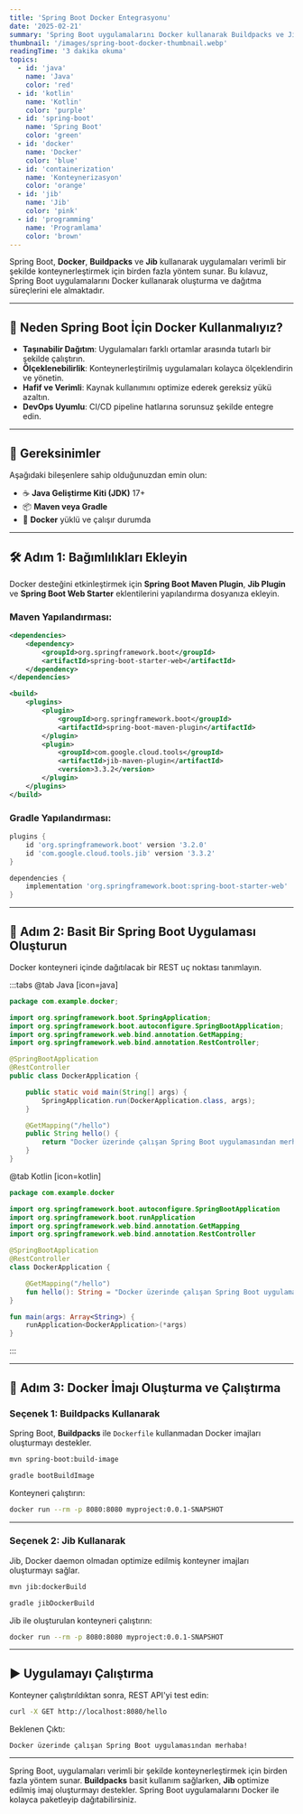 ```yaml
---
title: 'Spring Boot Docker Entegrasyonu'
date: '2025-02-21'
summary: 'Spring Boot uygulamalarını Docker kullanarak Buildpacks ve Jib ile nasıl oluşturup dağıtabileceğinizi öğrenin.'
thumbnail: '/images/spring-boot-docker-thumbnail.webp'
readingTime: '3 dakika okuma'
topics:
  - id: 'java'
    name: 'Java'
    color: 'red'
  - id: 'kotlin'
    name: 'Kotlin'
    color: 'purple'
  - id: 'spring-boot'
    name: 'Spring Boot'
    color: 'green'
  - id: 'docker'
    name: 'Docker'
    color: 'blue'
  - id: 'containerization'
    name: 'Konteynerizasyon'
    color: 'orange'
  - id: 'jib'
    name: 'Jib'
    color: 'pink'
  - id: 'programming'
    name: 'Programlama'
    color: 'brown'
---
```


Spring Boot, **Docker**, **Buildpacks** ve **Jib** kullanarak uygulamaları verimli bir şekilde konteynerleştirmek için birden fazla yöntem sunar. Bu kılavuz, Spring Boot uygulamalarını Docker kullanarak oluşturma ve dağıtma süreçlerini ele almaktadır.

---

## 🌟 Neden Spring Boot İçin Docker Kullanmalıyız?

- **Taşınabilir Dağıtım**: Uygulamaları farklı ortamlar arasında tutarlı bir şekilde çalıştırın.
- **Ölçeklenebilirlik**: Konteynerleştirilmiş uygulamaları kolayca ölçeklendirin ve yönetin.
- **Hafif ve Verimli**: Kaynak kullanımını optimize ederek gereksiz yükü azaltın.
- **DevOps Uyumlu**: CI/CD pipeline hatlarına sorunsuz şekilde entegre edin.

---

## 🌟 Gereksinimler

Aşağıdaki bileşenlere sahip olduğunuzdan emin olun:

- ☕ **Java Geliştirme Kiti (JDK)** 17+
- 📦 **Maven veya Gradle**
- 🐳 **Docker** yüklü ve çalışır durumda

---

## 🛠️ Adım 1: Bağımlılıkları Ekleyin

Docker desteğini etkinleştirmek için **Spring Boot Maven Plugin**, **Jib Plugin** ve **Spring Boot Web Starter** eklentilerini yapılandırma dosyanıza ekleyin.

### Maven Yapılandırması:

```xml
<dependencies>
    <dependency>
        <groupId>org.springframework.boot</groupId>
        <artifactId>spring-boot-starter-web</artifactId>
    </dependency>
</dependencies>

<build>
    <plugins>
        <plugin>
            <groupId>org.springframework.boot</groupId>
            <artifactId>spring-boot-maven-plugin</artifactId>
        </plugin>
        <plugin>
            <groupId>com.google.cloud.tools</groupId>
            <artifactId>jib-maven-plugin</artifactId>
            <version>3.3.2</version>
        </plugin>
    </plugins>
</build>
```

### Gradle Yapılandırması:

```groovy
plugins {
    id 'org.springframework.boot' version '3.2.0'
    id 'com.google.cloud.tools.jib' version '3.3.2'
}

dependencies {
    implementation 'org.springframework.boot:spring-boot-starter-web'
}
```

---

## 📖 Adım 2: Basit Bir Spring Boot Uygulaması Oluşturun

Docker konteyneri içinde dağıtılacak bir REST uç noktası tanımlayın.

:::tabs
@tab Java [icon=java]

```java
package com.example.docker;

import org.springframework.boot.SpringApplication;
import org.springframework.boot.autoconfigure.SpringBootApplication;
import org.springframework.web.bind.annotation.GetMapping;
import org.springframework.web.bind.annotation.RestController;

@SpringBootApplication
@RestController
public class DockerApplication {

    public static void main(String[] args) {
        SpringApplication.run(DockerApplication.class, args);
    }

    @GetMapping("/hello")
    public String hello() {
        return "Docker üzerinde çalışan Spring Boot uygulamasından merhaba!";
    }
}
```

@tab Kotlin [icon=kotlin]

```kotlin
package com.example.docker

import org.springframework.boot.autoconfigure.SpringBootApplication
import org.springframework.boot.runApplication
import org.springframework.web.bind.annotation.GetMapping
import org.springframework.web.bind.annotation.RestController

@SpringBootApplication
@RestController
class DockerApplication {

    @GetMapping("/hello")
    fun hello(): String = "Docker üzerinde çalışan Spring Boot uygulamasından merhaba!"
}

fun main(args: Array<String>) {
    runApplication<DockerApplication>(*args)
}
```

:::

---

## 🐳 Adım 3: Docker İmajı Oluşturma ve Çalıştırma

### Seçenek 1: Buildpacks Kullanarak

Spring Boot, **Buildpacks** ile `Dockerfile` kullanmadan Docker imajları oluşturmayı destekler.

```bash
mvn spring-boot:build-image
```

```bash
gradle bootBuildImage
```

Konteyneri çalıştırın:

```bash
docker run --rm -p 8080:8080 myproject:0.0.1-SNAPSHOT
```

---

### Seçenek 2: Jib Kullanarak

Jib, Docker daemon olmadan optimize edilmiş konteyner imajları oluşturmayı sağlar.

```bash
mvn jib:dockerBuild
```

```bash
gradle jibDockerBuild
```

Jib ile oluşturulan konteyneri çalıştırın:

```bash
docker run --rm -p 8080:8080 myproject:0.0.1-SNAPSHOT
```

---

## ▶️ Uygulamayı Çalıştırma

Konteyner çalıştırıldıktan sonra, REST API'yi test edin:

```bash
curl -X GET http://localhost:8080/hello
```

Beklenen Çıktı:

```plaintext
Docker üzerinde çalışan Spring Boot uygulamasından merhaba!
```

---

Spring Boot, uygulamaları verimli bir şekilde konteynerleştirmek için birden fazla yöntem sunar. **Buildpacks** basit kullanım sağlarken, **Jib** optimize edilmiş imaj oluşturmayı destekler. Spring Boot uygulamalarını Docker ile kolayca paketleyip dağıtabilirsiniz.
